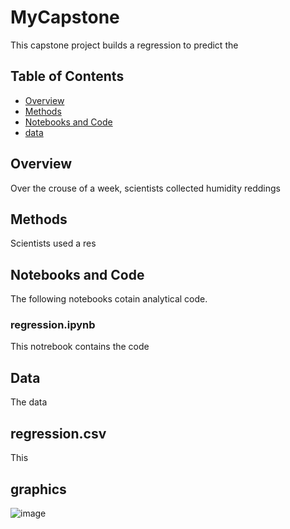 # MyCapstone

This capstone project builds a regression to predict the 

## Table of Contents
- [Overview](#overview)
- [Methods](#methods)
- [Notebooks and Code](#notebooks-and-code)
- [data](#data)

## Overview

Over the crouse of a week, scientists collected humidity reddings

## Methods

Scientists used a res

## Notebooks and Code

The following notebooks cotain analytical code.

### regression.ipynb

This notrebook contains the code 

## Data

The data

## regression.csv

This

## graphics
![image](https://github.com/user-attachments/assets/aaa8d9ab-7bad-436b-aa45-ffe46cc13ae7)

